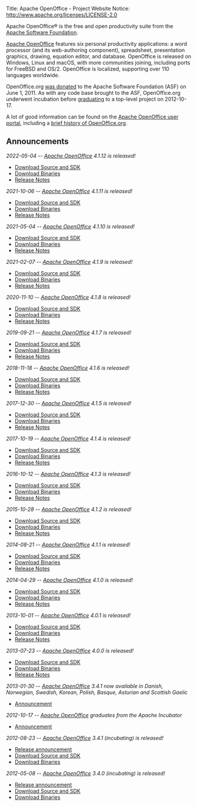 Title:     Apache OpenOffice - Project Website
Notice: http://www.apache.org/licenses/LICENSE-2.0

Apache OpenOffice® is the free and open productivity suite from the [Apache Software Foundation][0].

[Apache OpenOffice][1] features six personal productivity applications: a word processor (and its web-authoring component),
spreadsheet, presentation graphics, drawing, equation editor, and database. OpenOffice is released on Windows, Linux and
macOS, with more communities joining, including ports for FreeBSD and OS/2. OpenOffice is localized, supporting over 110
languages worldwide.

OpenOffice.org [was donated][2] to the Apache Software Foundation (ASF) on June 1, 2011. As with any code base brought to
the ASF, OpenOffice.org underwent incubation before [graduating][3] to a top-level project on 2012-10-17.

A lot of good information can be found on the [Apache OpenOffice user portal][4], including a [brief history of
OpenOffice.org][5].

## Announcements

*2022-05-04 -- [Apache OpenOffice][1] 4.1.12 is released!*

- [Download Source and SDK](/downloads.html)
- [Download Binaries](https://www.openoffice.org/download/)
- [Release Notes](https://cwiki.apache.org/confluence/display/OOOUSERS/AOO+4.1.12+Release+Notes)

*2021-10-06 -- [Apache OpenOffice][1] 4.1.11 is released!*

- [Download Source and SDK](/downloads.html)
- [Download Binaries](https://www.openoffice.org/download/)
- [Release Notes](https://cwiki.apache.org/confluence/display/OOOUSERS/AOO+4.1.11+Release+Notes)

*2021-05-04 -- [Apache OpenOffice][1] 4.1.10 is released!*

- [Download Source and SDK](/downloads.html)
- [Download Binaries](https://www.openoffice.org/download/)
- [Release Notes](https://cwiki.apache.org/confluence/display/OOOUSERS/AOO+4.1.10+Release+Notes)

*2021-02-07 -- [Apache OpenOffice][1] 4.1.9 is released!*

- [Download Source and SDK](/downloads.html)
- [Download Binaries](https://www.openoffice.org/download/)
- [Release Notes](https://cwiki.apache.org/confluence/display/OOOUSERS/AOO+4.1.9+Release+Notes)

*2020-11-10 -- [Apache OpenOffice][1] 4.1.8 is released!*

- [Download Source and SDK](/downloads.html)
- [Download Binaries](https://www.openoffice.org/download/)
- [Release Notes](https://cwiki.apache.org/confluence/display/OOOUSERS/AOO+4.1.8+Release+Notes)

*2019-09-21 -- [Apache OpenOffice][1] 4.1.7 is released!*

- [Download Source and SDK](/downloads.html)
- [Download Binaries](https://www.openoffice.org/download/)
- [Release Notes](https://cwiki.apache.org/confluence/display/OOOUSERS/AOO+4.1.7+Release+Notes)

*2018-11-18 -- [Apache OpenOffice][1] 4.1.6 is released!*

- [Download Source and SDK](/downloads.html)
- [Download Binaries](https://www.openoffice.org/download/)
- [Release Notes](https://cwiki.apache.org/confluence/display/OOOUSERS/AOO+4.1.6+Release+Notes)

*2017-12-30 -- [Apache OpenOffice][1] 4.1.5 is released!*

- [Download Source and SDK](/downloads.html#release-archives)
- [Download Binaries](https://www.openoffice.org/download/)
- [Release Notes](https://cwiki.apache.org/confluence/display/OOOUSERS/AOO+4.1.5+Release+Notes)

*2017-10-19 -- [Apache OpenOffice][1] 4.1.4 is released!*

- [Download Source and SDK](/downloads.html#release-archives)
- [Download Binaries](https://www.openoffice.org/download/)
- [Release Notes](https://cwiki.apache.org/confluence/display/OOOUSERS/AOO+4.1.4+Release+Notes)

*2016-10-12 -- [Apache OpenOffice][1] 4.1.3 is released!*

- [Download Source and SDK](/downloads.html#release-archives)
- [Download Binaries](https://www.openoffice.org/download/)
- [Release Notes](https://cwiki.apache.org/confluence/display/OOOUSERS/AOO+4.1.3+Release+Notes)

*2015-10-28 -- [Apache OpenOffice][1] 4.1.2 is released!*

- [Download Source and SDK](/downloads.html#release-archives)
- [Download Binaries](https://www.openoffice.org/download/)
- [Release Notes](https://cwiki.apache.org/confluence/display/OOOUSERS/AOO+4.1.2+Release+Notes)

*2014-08-21 -- [Apache OpenOffice][1] 4.1.1 is released!*

- [Download Source and SDK](/downloads.html#release-archives)
- [Download Binaries](https://www.openoffice.org/download/)
- [Release Notes](https://cwiki.apache.org/confluence/display/OOOUSERS/AOO+4.1.1+Release+Notes)

*2014-04-29 -- [Apache OpenOffice][1] 4.1.0 is released!*

- [Download Source and SDK](/downloads.html#release-archives)
- [Download Binaries](https://www.openoffice.org/download/)
- [Release Notes](https://cwiki.apache.org/confluence/display/OOOUSERS/AOO+4.1+Release+Notes)

*2013-10-01 -- [Apache OpenOffice][1] 4.0.1 is released!*

- [Download Source and SDK](/downloads.html#release-archives)
- [Download Binaries](https://www.openoffice.org/download/)
- [Release Notes](https://cwiki.apache.org/confluence/display/OOOUSERS/AOO+4.0.1+Release+Notes)

*2013-07-23 -- [Apache OpenOffice][1] 4.0.0 is released!*

- [Download Source and SDK](/downloads.html#release-archives)
- [Download Binaries](https://www.openoffice.org/download/)
- [Release Notes](https://cwiki.apache.org/confluence/display/OOOUSERS/AOO+4.0+Release+Notes)

*2013-01-30 -- [Apache OpenOffice][1] 3.4.1 now available in Danish, Norwegian, Swedish, Korean, Polish, Basque, Asturian and Scottish Gaelic*

- [Announcement](https://blogs.apache.org/OOo/entry/apache_openoffice_now_available_in)

*2012-10-17 -- [Apache OpenOffice][1] graduates from the Apache Incubator*

- [Announcement](https://blogs.apache.org/OOo/entry/openoffice_graduates_from_the_apache)

*2012-08-23 -- [Apache OpenOffice][1] 3.4.1 (incubating) is released!*

- [Release announcement](https://blogs.apache.org/OOo/entry/announcing_apache_openoffice_3_41)
- [Download Source and SDK](/downloads.html#release-archives)
- [Download Binaries](https://www.openoffice.org/download)

*2012-05-08 -- [Apache OpenOffice][1] 3.4.0 (incubating) is released!*

- [Release announcement](https://www.openoffice.org/news/aoo34.html)
- [Download Source and SDK](/downloads.html#release-archives)
- [Download Binaries](https://www.openoffice.org/download/archive.html)


[0]: https://www.apache.org/
[1]: https://www.openoffice.org/
[2]: https://web.archive.org/web/20110606030535/http://www.marketwire.com/press-release/statements-on-openofficeorg-contribution-to-apache-nasdaq-orcl-1521400.htm
[3]: https://blogs.apache.org/OOo/entry/openoffice_graduates_from_the_apache
[4]: https://www.openoffice.org/
[5]: https://www.openoffice.org/about/
